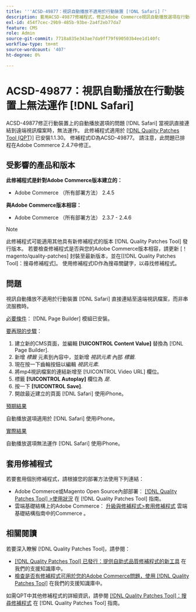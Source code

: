 ```yaml
---
title: '''ACSD-49877：視訊自動播放不適用於行動裝置 [!DNL Safari]『'
description: 套用ACSD-49877修補程式，修正Adobe Commerce視訊自動播放選項在行動裝置上無法運作的問題 [!DNL Safari] 直接連結至遠端視訊檔案時。
exl-id: 454f7cec-29b9-485b-93be-2a4f2eb77da7
feature: CMS
role: Admin
source-git-commit: 7718a835e343ae7da9ff79f690503b4ee1d140fc
workflow-type: tm+mt
source-wordcount: '407'
ht-degree: 0%

---
```


# ACSD-49877：視訊自動播放在行動裝置上無法運作 [!DNL Safari]

ACSD-49877修正行動裝置上的自動播放選項的問題 [!DNL Safari] 當視訊直接連結到遠端視訊檔案時，無法運作。 此修補程式適用於 [[!DNL Quality Patches Tool (QPT)]](/help/announcements/adobe-commerce-announcements/magento-quality-patches-released-new-tool-to-self-serve-quality-patches.md) 已安裝1.1.30。 修補程式ID為ACSD-49877。 請注意，此問題已排程在Adobe Commerce 2.4.7中修正。

## 受影響的產品和版本

**此修補程式是針對Adobe Commerce版本建立的：**

* Adobe Commerce （所有部署方法） 2.4.5

**與Adobe Commerce版本相容：**

* Adobe Commerce （所有部署方法） 2.3.7 - 2.4.6

>[!NOTE]
>
>此修補程式可能適用其他具有新修補程式的版本 [!DNL Quality Patches Tool] 發行版本。 若要檢查修補程式是否與您的Adobe Commerce版本相容，請更新 [！magento/quality-patches] 封裝至最新版本，並在[[!DNL Quality Patches Tool]：搜尋修補程式]。 使用修補程式ID作為搜尋關鍵字，以尋找修補程式。

## 問題

視訊自動播放不適用於行動裝置 [!DNL Safari] 直接連結至遠端視訊檔案，而非串流服務時。

<u>必要條件</u>：
[!DNL Page Builder] 模組已安裝。

<u>要再現的步驟</u>：

1. 建立新的CMS頁面，並編輯 **[!UICONTROL Content Value]** 替換為 [!DNL Page Builder].
1. 新增 *標籤* 元素到內容中，並新增 *視訊元素* 內部 *標籤*.
1. 現在按一下齒輪按鈕以編輯 *視訊元素*.
1. 將mp4視訊檔案的連結新增至 [!UICONTROL Video URL] 欄位。
1. 標籤 **[!UICONTROL Autoplay]** 欄位為 *是*.
1. 按一下 **[!UICONTROL Save]**.
1. 開啟最近建立的頁面 [!DNL Safari] 使用iPhone。

<u>預期結果</u>

自動播放選項適用於 [!DNL Safari] 使用iPhone。

<u>實際結果</u>

自動播放選項無法運作 [!DNL Safari] 使用iPhone。

## 套用修補程式

若要套用個別修補程式，請根據您的部署方法使用下列連結：

* Adobe Commerce或Magento Open Source內部部署： [[!DNL Quality Patches Tool] >使用狀況](https://experienceleague.adobe.com/docs/commerce-operations/tools/quality-patches-tool/usage.html) 在 [!DNL Quality Patches Tool] 指南。
* 雲端基礎結構上的Adobe Commerce： [升級與修補程式>套用修補程式](https://experienceleague.adobe.com/docs/commerce-cloud-service/user-guide/develop/upgrade/apply-patches.html) 雲端基礎結構指南中的Commerce 。

## 相關閱讀

若要深入瞭解 [!DNL Quality Patches Tool]，請參閱：

* [[!DNL Quality Patches Tool] 已發行：提供自助式品質修補程式的新工具](/help/announcements/adobe-commerce-announcements/magento-quality-patches-released-new-tool-to-self-serve-quality-patches.md) 在我們的支援知識庫中。
* [檢查是否有修補程式可用於您的Adobe Commerce問題，使用 [!DNL Quality Patches Tool]](/help/support-tools/patches-available-in-qpt-tool/check-patch-for-magento-issue-with-magento-quality-patches.md) 在我們的支援知識庫中。

如需QPT中其他修補程式的詳細資訊，請參閱 [[!DNL Quality Patches Tool]：搜尋修補程式](https://experienceleague.adobe.com/tools/commerce-quality-patches/index.html) 在 [!DNL Quality Patches Tool] 指南。
